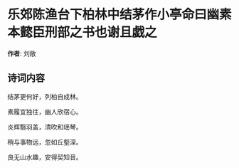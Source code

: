 # 乐郊陈渔台下柏林中结茅作小亭命曰幽素本懿臣刑部之书也谢且戯之

**作者**: 刘敞

## 诗词内容

结茅更何好，列柏自成林。

素履宜独往，幽人欣宿心。

炎辉翳羽盖，清吹和瑶琴。

稍与事物远，忽如丘壑深。

良无山水趣，安得契知音。

